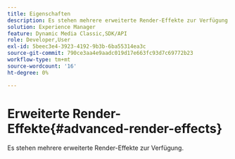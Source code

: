 ```yaml
---
title: Eigenschaften
description: Es stehen mehrere erweiterte Render-Effekte zur Verfügung.
solution: Experience Manager
feature: Dynamic Media Classic,SDK/API
role: Developer,User
exl-id: 5beec3e4-3923-4192-9b3b-6ba55314ea3c
source-git-commit: 790ce3aa4e9aadc019d17e663fc93d7c69772b23
workflow-type: tm+mt
source-wordcount: '16'
ht-degree: 0%

---
```


# Erweiterte Render-Effekte{#advanced-render-effects}

Es stehen mehrere erweiterte Render-Effekte zur Verfügung.
